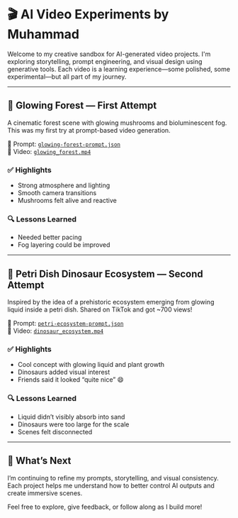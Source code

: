 # 🎬 AI Video Experiments by Muhammad

Welcome to my creative sandbox for AI-generated video projects. I'm exploring storytelling, prompt engineering, and visual design using generative tools. Each video is a learning experience—some polished, some experimental—but all part of my journey.

---

## 🌲 Glowing Forest — First Attempt

A cinematic forest scene with glowing mushrooms and bioluminescent fog. This was my first try at prompt-based video generation.

📄 Prompt: [`glowing-forest-prompt.json`](prompts/glowing-forest-prompt.json)  
🎥 Video: [`glowing_forest.mp4`](assets/glowing_forest.mp4)

### ✅ Highlights
- Strong atmosphere and lighting
- Smooth camera transitions
- Mushrooms felt alive and reactive

### 🔍 Lessons Learned
- Needed better pacing
- Fog layering could be improved

---

## 🦖 Petri Dish Dinosaur Ecosystem — Second Attempt

Inspired by the idea of a prehistoric ecosystem emerging from glowing liquid inside a petri dish. Shared on TikTok and got ~700 views!

📄 Prompt: [`petri-ecosystem-prompt.json`](prompts/petri-ecosystem-prompt.json)  
🎥 Video: [`dinosaur_ecosystem.mp4`](assets/dinosaur_ecosystem.mp4)

### ✅ Highlights
- Cool concept with glowing liquid and plant growth
- Dinosaurs added visual interest
- Friends said it looked “quite nice” 😄

### 🔍 Lessons Learned
- Liquid didn’t visibly absorb into sand
- Dinosaurs were too large for the scale
- Scenes felt disconnected

---

## 🚀 What’s Next

I’m continuing to refine my prompts, storytelling, and visual consistency. Each project helps me understand how to better control AI outputs and create immersive scenes.

Feel free to explore, give feedback, or follow along as I build more!

